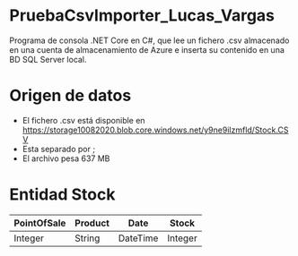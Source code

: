 # PruebaCsvImporter_Lucas_Vargas
Programa de consola .NET Core en C#, que lee un fichero .csv almacenado en una cuenta de almacenamiento de Azure e inserta su contenido en una BD SQL Server local.

# Origen de datos
- El fichero .csv está disponible en https://storage10082020.blob.core.windows.net/y9ne9ilzmfld/Stock.CSV
- Esta separado por ;
- El archivo pesa 637 MB

# Entidad Stock
| PointOfSale | Product | Date | Stock |
|--|--|--|--|
| Integer | String | DateTime | Integer